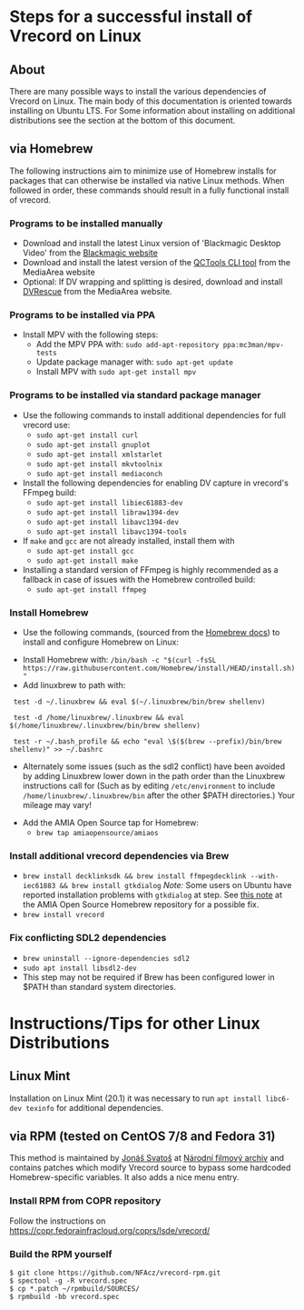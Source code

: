 # Steps for a successful install of Vrecord on Linux

## About
There are many possible ways to install the various dependencies of Vrecord on Linux. The main body of this documentation is oriented towards installing on Ubuntu LTS. For Some information about installing on additional distributions see the section at the bottom of this document. 

## via Homebrew
The following instructions aim to minimize use of Homebrew installs for packages that can otherwise be installed via native Linux methods. When followed in order, these commands should result in a fully functional install of vrecord.

### Programs to be installed manually

* Download and install the latest Linux version of 'Blackmagic Desktop Video' from the [Blackmagic website](https://www.blackmagicdesign.com/support/)
* Download and install the latest version of the [QCTools CLI tool](https://mediaarea.net/QCTools/Download/Ubuntu) from the MediaArea website
* Optional: If DV wrapping and splitting is desired, download and install [DVRescue](https://mediaarea.net/DVRescue) from the MediaArea website.

### Programs to be installed via PPA

* Install MPV with the following steps:
  - Add the MPV PPA with: `sudo add-apt-repository ppa:mc3man/mpv-tests`
  - Update package manager with: `sudo apt-get update`
  - Install MPV with `sudo apt-get install mpv`

### Programs to be installed via standard package manager

* Use the following commands to install additional dependencies for full vrecord use:
  - `sudo apt-get install curl`
  - `sudo apt-get install gnuplot`
  - `sudo apt-get install xmlstarlet`
  - `sudo apt-get install mkvtoolnix`
  - `sudo apt-get install mediaconch`
* Install the following dependencies for enabling DV capture in vrecord's FFmpeg build:
  - `sudo apt-get install libiec61883-dev`
  - `sudo apt-get install libraw1394-dev`
  - `sudo apt-get install libavc1394-dev`
  - `sudo apt-get install libavc1394-tools`
* If `make` and `gcc` are not already installed, install them with
  - `sudo apt-get install gcc`
  - `sudo apt-get install make`
* Installing a standard version of FFmpeg is highly recommended as a fallback in case of issues with the Homebrew controlled build:
  - `sudo apt-get install ffmpeg`
  
### Install Homebrew
* Use the following commands, (sourced from the [Homebrew docs](https://docs.brew.sh/Homebrew-on-Linux)) to install and configure Homebrew on Linux:
 - Install Homebrew with: `/bin/bash -c "$(curl -fsSL https://raw.githubusercontent.com/Homebrew/install/HEAD/install.sh)"`
 - Add linuxbrew to path with: 
~~~
 test -d ~/.linuxbrew && eval $(~/.linuxbrew/bin/brew shellenv)

 test -d /home/linuxbrew/.linuxbrew && eval $(/home/linuxbrew/.linuxbrew/bin/brew shellenv)

 test -r ~/.bash_profile && echo "eval \$($(brew --prefix)/bin/brew shellenv)" >> ~/.bashrc
 ~~~

  - Alternately some issues (such as the sdl2 conflict) have been avoided by adding Linuxbrew lower down in the path order than the Linuxbrew instructions call for (Such as by editing `/etc/environment` to include `/home/linuxbrew/.linuxbrew/bin` after the other $PATH directories.) Your mileage may vary!
 * Add the AMIA Open Source tap for Homebrew:
   - `brew tap amiaopensource/amiaos`

### Install additional vrecord dependencies via Brew
* `brew install decklinksdk && brew install ffmpegdecklink --with-iec61883 && brew install gtkdialog` _Note:_ Some users on Ubuntu have reported installation problems with `gtkdialog` at step. See [this note](https://github.com/amiaopensource/homebrew-amiaos/blob/master/TROUBLESHOOTING.md#vrecord)  at the AMIA Open Source Homebrew repository for a possible fix.
* `brew install vrecord`

### Fix conflicting SDL2 dependencies
* `brew uninstall --ignore-dependencies sdl2`
* `sudo apt install libsdl2-dev`
* This step may not be required if Brew has been configured lower in $PATH than standard system directories.

# Instructions/Tips for other Linux Distributions
## Linux Mint
Installation on Linux Mint (20.1) it was necessary to run `apt install libc6-dev texinfo` for additional dependencies.
## via RPM (tested on CentOS 7/8 and Fedora 31)
This method is maintained by [Jonáš Svatoš](mailto:jonas.svatos@nfa.cz) at [Národní filmový archiv](https://github.com/NFAcz)
and contains patches which modify Vrecord source to bypass some hardcoded Homebrew-specific variables. It also adds a nice menu entry.

### Install RPM from COPR repository
Follow the instructions on https://copr.fedorainfracloud.org/coprs/lsde/vrecord/

### Build the RPM yourself
```
$ git clone https://github.com/NFAcz/vrecord-rpm.git
$ spectool -g -R vrecord.spec
$ cp *.patch ~/rpmbuild/SOURCES/
$ rpmbuild -bb vrecord.spec
```

